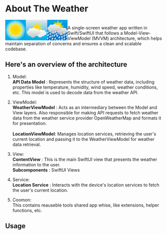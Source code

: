 # About The Weather

<img align="left" width="200" height="66" src="weather.png">

 <br />
A single-screen weather app written in Swift/SwiftUI that follows a Model-View-ViewModel (MVVM) architecture, 
which helps maintain separation of concerns and ensures a clean and scalable codebase. 

## Here's an overview of the architecture

1. Model:<br>
**API Data Model** : Represents the structure of weather data, including properties like temperature, humidity, wind speed, weather conditions, etc. This model is used to decode data from the weather API. <br>

2. ViewModel:<br>
**WeatherViewModel** : Acts as an intermediary between the Model and View layers. Also responsible for making API requests to fetch weather data from the weather service provider  OpenWeatherMap and formats it for presentation.<br></br>
**LocationViewModel**: Manages location services, retrieving the user's current location and passing it to the WeatherViewModel for weather data retrieval. <br>

3. View:<br>
**ContentView** : This is the main SwiftUI view that presents the weather information to the user.</br>
**Subcomponents** : SwiftUI Views

4. Service:<br>
**Location Service** : Interacts with the device's location services to fetch the user's current location.</br>

5. Coomon:<br>
This contains reauseble tools shared app whise, like extensions, helper functions, etc.</br>

## Usage

